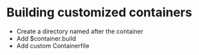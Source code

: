 # Building customized containers

- Create a directory named after the container
- Add $container.build
- Add custom Containerfile

